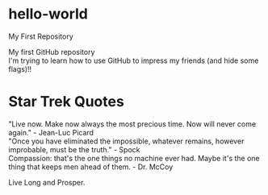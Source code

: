 # hello-world

My First Repository

My first GitHub repository  
I'm trying to learn how to use GitHub to impress my friends (and hide some flags)!!  

# Star Trek Quotes  

"Live now. Make now always the most precious time. Now will never come again." - Jean-Luc Picard  
"Once you have eliminated the impossible, whatever remains, however improbable, must be the truth." - Spock  
Compassion: that's the one things no machine ever had. Maybe it's the one thing that keeps men ahead of them. - Dr. McCoy  

Live Long and Prosper.  
